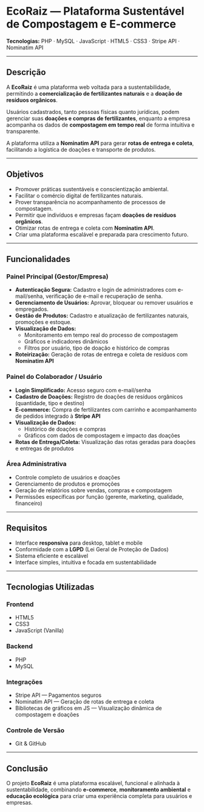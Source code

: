 #  EcoRaiz — Plataforma Sustentável de Compostagem e E-commerce

**Tecnologias:** PHP · MySQL · JavaScript · HTML5 · CSS3 · Stripe API · Nominatim API  

---

## Descrição
A **EcoRaiz** é uma plataforma web voltada para a sustentabilidade, permitindo a **comercialização de fertilizantes naturais** e a **doação de resíduos orgânicos**.

Usuários cadastrados, tanto pessoas físicas quanto jurídicas, podem gerenciar suas **doações e compras de fertilizantes**, enquanto a empresa acompanha os dados de **compostagem em tempo real** de forma intuitiva e transparente.

A plataforma utiliza a **Nominatim API** para gerar **rotas de entrega e coleta**, facilitando a logística de doações e transporte de produtos.

---

## Objetivos
- Promover práticas sustentáveis e conscientização ambiental.  
- Facilitar o comércio digital de fertilizantes naturais.  
- Prover transparência no acompanhamento de processos de compostagem.  
- Permitir que indivíduos e empresas façam **doações de resíduos orgânicos**.  
- Otimizar rotas de entrega e coleta com **Nominatim API**.  
- Criar uma plataforma escalável e preparada para crescimento futuro.  

---

## Funcionalidades

### Painel Principal (Gestor/Empresa)
- **Autenticação Segura:** Cadastro e login de administradores com e-mail/senha, verificação de e-mail e recuperação de senha.  
- **Gerenciamento de Usuários:** Aprovar, bloquear ou remover usuários e empregados.  
- **Gestão de Produtos:** Cadastro e atualização de fertilizantes naturais, promoções e estoque.  
- **Visualização de Dados:**  
  - Monitoramento em tempo real do processo de compostagem  
  - Gráficos e indicadores dinâmicos  
  - Filtros por usuário, tipo de doação e histórico de compras  
- **Roteirização:** Geração de rotas de entrega e coleta de resíduos com **Nominatim API**  

### Painel do Colaborador / Usuário
- **Login Simplificado:** Acesso seguro com e-mail/senha  
- **Cadastro de Doações:** Registro de doações de resíduos orgânicos (quantidade, tipo e destino)  
- **E-commerce:** Compra de fertilizantes com carrinho e acompanhamento de pedidos integrado à **Stripe API**  
- **Visualização de Dados:**  
  - Histórico de doações e compras  
  - Gráficos com dados de compostagem e impacto das doações  
- **Rotas de Entrega/Coleta:** Visualização das rotas geradas para doações e entregas de produtos  

### Área Administrativa
- Controle completo de usuários e doações  
- Gerenciamento de produtos e promoções  
- Geração de relatórios sobre vendas, compras e compostagem  
- Permissões específicas por função (gerente, marketing, qualidade, financeiro)  

---

## Requisitos
- Interface **responsiva** para desktop, tablet e mobile  
- Conformidade com a **LGPD** (Lei Geral de Proteção de Dados)  
- Sistema eficiente e escalável  
- Interface simples, intuitiva e focada em sustentabilidade  

---

## Tecnologias Utilizadas

### Frontend
- HTML5  
- CSS3  
- JavaScript (Vanilla)  

### Backend
- PHP  
- MySQL  

### Integrações
- Stripe API — Pagamentos seguros  
- Nominatim API — Geração de rotas de entrega e coleta  
- Bibliotecas de gráficos em JS — Visualização dinâmica de compostagem e doações  

### Controle de Versão
- Git & GitHub  

---

## Conclusão
O projeto **EcoRaiz** é uma plataforma escalável, funcional e alinhada à sustentabilidade, combinando **e-commerce**, **monitoramento ambiental** e **educação ecológica** para criar uma experiência completa para usuários e empresas.
